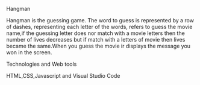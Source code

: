Hangman

Hangman is the guessing game. The word to guess is represented by a row of dashes, representing each letter of the words, refers to guess the movie name,if the guessing letter does nor match with a movie letters then the number of lives decreases but if match with a letters of movie then lives became the same.When you guess the movie ir displays the message you won in the screen.

Technologies and Web tools

HTML,CSS,Javascript and Visual Studio Code

